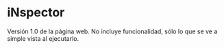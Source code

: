 # iNspector
Versión 1.0 de la página web.
No incluye funcionalidad, sólo lo que se ve a simple vista al ejecutarlo.
